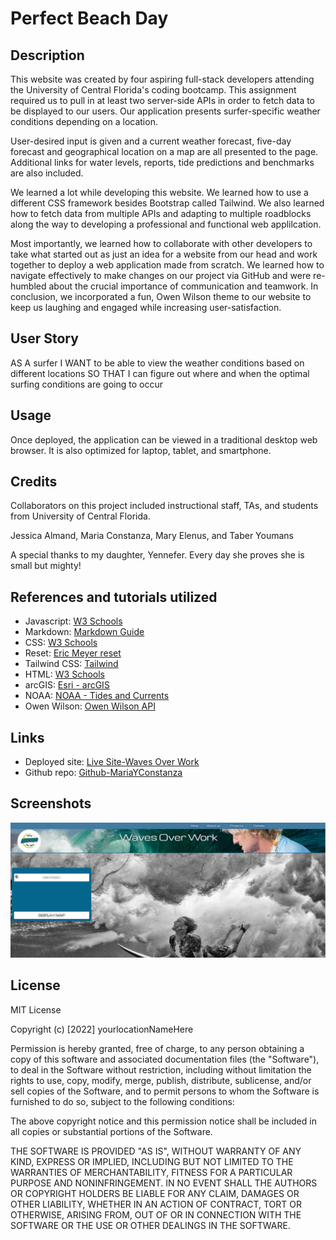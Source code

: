 # Perfect Beach Day

## Description

This website was created by four aspiring full-stack developers attending the University of Central Florida's coding bootcamp. This assignment required us to pull in at least two server-side APIs in order to fetch data to be displayed to our users. Our application presents surfer-specific weather conditions depending on a location. 

User-desired input is given and a current weather forecast, five-day forecast and geographical location on a map are all presented to the page. Additional links for water levels, reports, tide predictions and benchmarks are also included. 

We learned a lot while developing this website. We learned how to use a different CSS framework besides Bootstrap called Tailwind. We also learned how to fetch data from multiple APIs and adapting to multiple roadblocks along the way to developing a professional and functional web applilcation. 

Most importantly, we learned how to collaborate with other developers to take what started out as just an idea for a website from our head and work together to deploy a web application made from scratch. We learned how to navigate effectively to make changes on our project via GitHub and were re-humbled about the crucial importance of communication and teamwork. In conclusion, we incorporated a fun, Owen Wilson theme to our website to keep us laughing and engaged while increasing user-satisfaction. 

## User Story

AS A surfer
I WANT to be able to view the weather conditions based on different locations
SO THAT I can figure out where and when the optimal surfing conditions are going to occur

## Usage

Once deployed, the application can be viewed in a traditional desktop web browser. It is also optimized for laptop, tablet, and smartphone.

## Credits

Collaborators on this project included instructional staff, TAs, and students from University of Central Florida.

Jessica Almand, Maria Constanza, Mary Elenus, and Taber Youmans

A special thanks to my daughter, Yennefer. Every day she proves she is small but mighty!

## References and tutorials utilized
<!-- Remove any pre-filled resources not used in building of project -->
<!-- Add to list using the following format: -->
<!-- * Source Subject: [Source] (https://www.sourceLink.com/) -->
* Javascript: [W3 Schools](https://www.w3schools.com/js/js_intro.asp/)
* Markdown: [Markdown Guide](https://www.markdownguide.org/basic-syntax/)
* CSS: [W3 Schools](https://www.w3schools.com/cssref/)
* Reset: [Eric Meyer reset](https://meyerweb.com/eric/tools/css/reset/)
* Tailwind CSS: [Tailwind](https://tailwindcss.com/)
* HTML: [W3 Schools](https://www.w3schools.com/html/)
* arcGIS: [Esri - arcGIS](https://developers.arcgis.com/)
* NOAA: [NOAA - Tides and Currents](https://tidesandcurrents.noaa.gov/)
* Owen Wilson: [Owen Wilson API](https://owen-wilson-wow-api.onrender.com/)

## Links
<!-- Add links using the following format: -->
<!-- * Link subject: [Link title](https://www.link.com/) -->

* Deployed site: [Live Site-Waves Over Work](https://mariayconstanza.github.io/beach-day/)
* Github repo: [Github-MariaYConstanza](https://github.com/MariaYConstanza/beach-day)

## Screenshots
<!-- Add screenshots using the following format: -->
<!-- ![Screenshot alt description](directPathOfScreenshots) -->
![Screenshot of live image](./assets/img/surfer_screenshot.png)

## License

MIT License

Copyright (c) [2022] yourlocationNameHere

Permission is hereby granted, free of charge, to any person obtaining a copy
of this software and associated documentation files (the "Software"), to deal
in the Software without restriction, including without limitation the rights
to use, copy, modify, merge, publish, distribute, sublicense, and/or sell
copies of the Software, and to permit persons to whom the Software is
furnished to do so, subject to the following conditions:

The above copyright notice and this permission notice shall be included in all
copies or substantial portions of the Software.

THE SOFTWARE IS PROVIDED "AS IS", WITHOUT WARRANTY OF ANY KIND, EXPRESS OR
IMPLIED, INCLUDING BUT NOT LIMITED TO THE WARRANTIES OF MERCHANTABILITY,
FITNESS FOR A PARTICULAR PURPOSE AND NONINFRINGEMENT. IN NO EVENT SHALL THE
AUTHORS OR COPYRIGHT HOLDERS BE LIABLE FOR ANY CLAIM, DAMAGES OR OTHER
LIABILITY, WHETHER IN AN ACTION OF CONTRACT, TORT OR OTHERWISE, ARISING FROM,
OUT OF OR IN CONNECTION WITH THE SOFTWARE OR THE USE OR OTHER DEALINGS IN THE
SOFTWARE.